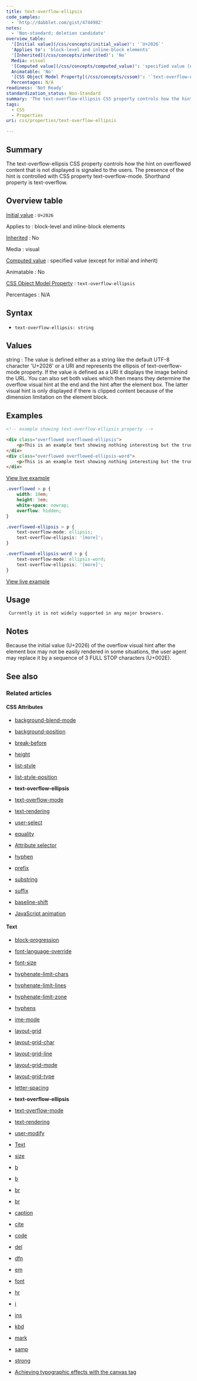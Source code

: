 ```yaml
---
title: text-overflow-ellipsis
code_samples:
  - 'http://dabblet.com/gist/4744982'
notes:
  - 'Non-standard; deletion candidate'
overview_table:
  '[Initial value](/css/concepts/initial_value)': '`U+2026`'
  'Applies to': 'block-level and inline-block elements'
  '[Inherited](/css/concepts/inherited)': 'No'
  Media: visual
  '[Computed value](/css/concepts/computed_value)': 'specified value (except for initial and inherit)'
  Animatable: 'No'
  '[CSS Object Model Property](/css/concepts/cssom)': '`text-overflow-ellipsis`'
  Percentages: N/A
readiness: 'Not Ready'
standardization_status: Non-Standard
summary: 'The text-overflow-ellipsis CSS property controls how the hint on overflowed content that is not displayed is signaled to the users. The presence of the hint is controlled with CSS property text-overflow-mode. Shorthand property is text-overflow.'
tags:
  - CSS
  - Properties
uri: css/properties/text-overflow-ellipsis

---
```

## Summary

The text-overflow-ellipsis CSS property controls how the hint on overflowed content that is not displayed is signaled to the users. The presence of the hint is controlled with CSS property text-overflow-mode. Shorthand property is text-overflow.

## Overview table

[Initial value](/css/concepts/initial_value)
:   `U+2026`

Applies to
:   block-level and inline-block elements

[Inherited](/css/concepts/inherited)
:   No

Media
:   visual

[Computed value](/css/concepts/computed_value)
:   specified value (except for initial and inherit)

Animatable
:   No

[CSS Object Model Property](/css/concepts/cssom)
:   `text-overflow-ellipsis`

Percentages
:   N/A

## Syntax

-   `text-overflow-ellipsis: string`

## Values

string
:   The value is defined either as a string like the default UTF-8 character 'U+2026' or a URI and represents the ellipsis of text-overflow-mode property. If the value is defined as a URI it displays the image behind the URL. You can also set both values which then means they determine the overflow visual hint at the end and the hint after the element box. The latter visual hint is only displayed if there is clipped content because of the dimension limitation on the element block.

## Examples

``` html
<!-- example showing text-overflow-ellipsis property -->

<div class="overflowed overflowed-ellipsis">
    <p>This is an example text showing nothing interesting but the truncated content via text-overflow shorthand property.</p>
</div>
<div class="overflowed overflowed-ellipsis-word">
    <p>This is an example text showing nothing interesting but the truncated content via text-overflow shorthand property.</p>
</div>
```

[View live example](http://dabblet.com/gist/4744982)

``` css
.overflowed > p {
    width: 10em;
    height: 5em;
    white-space: nowrap;
    overflow: hidden;
}

.overflowed-ellipsis > p {
    text-overflow-mode: ellipsis;
    text-overflow-ellipsis: '[more]';
}

.overflowed-ellipsis-word > p {
    text-overflow-mode: ellipsis-word;
    text-overflow-ellipsis: '[more]';
}
```

[View live example](http://dabblet.com/gist/4744982)

## Usage

     Currently it is not widely supported in any major browsers.

## Notes

Because the initial value (U+2026) of the overflow visual hint after the element box may not be easily rendered in some situations, the user agent may replace it by a sequence of 3 FULL STOP characters (U+002E).

## See also

### Related articles

#### CSS Attributes

-   [background-blend-mode](/css/properties/background-blend-mode)

-   [background-position](/css/properties/background-position)

-   [break-before](/css/properties/break-before)

-   [height](/css/properties/height)

-   [list-style](/css/properties/list-style)

-   [list-style-position](/css/properties/list-style-position)

-   **text-overflow-ellipsis**

-   [text-overflow-mode](/css/properties/text-overflow-mode)

-   [text-rendering](/css/properties/text-rendering)

-   [user-select](/css/properties/user-select)

-   [equality](/css/selectors/attributes/equality)

-   [Attribute selector](/css/selectors/attributes/existence)

-   [hyphen](/css/selectors/attributes/hyphen)

-   [prefix](/css/selectors/attributes/prefix)

-   [substring](/css/selectors/attributes/substring)

-   [suffix](/css/selectors/attributes/suffix)

-   [baseline-shift](/svg/attributes/baseline-shift)

-   [JavaScript animation](/tutorials/animation_in_javascript_2)

#### Text

-   [block-progression](/css/properties/block-progression)

-   [font-language-override](/css/properties/font-language-override)

-   [font-size](/css/properties/font-size)

-   [hyphenate-limit-chars](/css/properties/hyphenate-limit-chars)

-   [hyphenate-limit-lines](/css/properties/hyphenate-limit-lines)

-   [hyphenate-limit-zone](/css/properties/hyphenate-limit-zone)

-   [hyphens](/css/properties/hyphens)

-   [ime-mode](/css/properties/ime-mode)

-   [layout-grid](/css/properties/layout-grid)

-   [layout-grid-char](/css/properties/layout-grid-char)

-   [layout-grid-line](/css/properties/layout-grid-line)

-   [layout-grid-mode](/css/properties/layout-grid-mode)

-   [layout-grid-type](/css/properties/layout-grid-type)

-   [letter-spacing](/css/properties/letter-spacing)

-   **text-overflow-ellipsis**

-   [text-overflow-mode](/css/properties/text-overflow-mode)

-   [text-rendering](/css/properties/text-rendering)

-   [user-modify](/css/properties/user-modify)

-   [Text](/css/text)

-   [size](/html/attributes/size)

-   [b](/html/elements/b)

-   [b](/html/elements/b/ja)

-   [br](/html/elements/br)

-   [br](/html/elements/br/ja)

-   [caption](/html/elements/caption)

-   [cite](/html/elements/cite)

-   [code](/html/elements/code)

-   [del](/html/elements/del)

-   [dfn](/html/elements/dfn)

-   [em](/html/elements/em)

-   [font](/html/elements/font)

-   [hr](/html/elements/hr)

-   [i](/html/elements/i)

-   [ins](/html/elements/ins)

-   [kbd](/html/elements/kbd)

-   [mark](/html/elements/mark)

-   [samp](/html/elements/samp)

-   [strong](/html/elements/strong)

-   [Achieving typographic effects with the canvas tag](/tutorials/canvas_texteffects)
